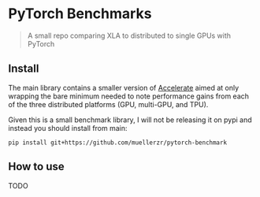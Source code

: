 # PyTorch Benchmarks
> A small repo comparing XLA to distributed to single GPUs with PyTorch


## Install

The main library contains a smaller version of [Accelerate](https://github.com/huggingface/accelerate) aimed at only wrapping the bare minimum needed to note performance gains from each of the three distributed platforms (GPU, multi-GPU, and TPU). 

Given this is a small benchmark library, I will not be releasing it on pypi and instead you should install from main:

`pip install git+https://github.com/muellerzr/pytorch-benchmark`

## How to use

TODO
